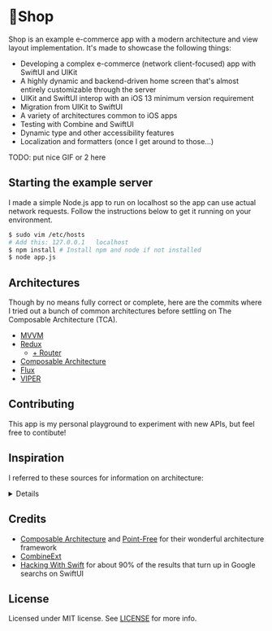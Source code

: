 # 🎁Shop

Shop is an example e-commerce app with a modern architecture and view layout implementation. It's made to showcase the following things:

- Developing a complex e-commerce (network client-focused) app with SwiftUI and UIKit
- A highly dynamic and backend-driven home screen that's almost entirely customizable through the server
- UIKit and SwiftUI interop with an iOS 13 minimum version requirement
- Migration from UIKit to SwiftUI
- A variety of architectures common to iOS apps
- Testing with Combine and SwiftUI
- Dynamic type and other accessibility features
- Localization and formatters (once I get around to those...)

TODO: put nice GIF or 2 here

## Starting the example server

I made a simple Node.js app to run on localhost so the app can use actual network requests. Follow the instructions below to get it running on your environment.

```sh
$ sudo vim /etc/hosts
# Add this: 127.0.0.1	localhost
$ npm install # Install npm and node if not installed
$ node app.js
```

## Architectures

Though by no means fully correct or complete, here are the commits where I tried out a bunch of common architectures before settling on The Composable Architecture (TCA).

- [MVVM](https://github.com/yhkaplan/Shop/tree/5d423ff86c49df825b81f03a96c4ec4e44a25047)
- [Redux](https://github.com/yhkaplan/Shop/tree/37311931bfa1f3ae02484a4f73ff1d7146c7e2aa)
    - [+ Router](https://github.com/yhkaplan/Shop/tree/184fbdeafcfb22149ed2f364483b0b94d079fbe7)
- [Composable Architecture](https://github.com/yhkaplan/Shop/tree/6274c9b6bc4af734a4ebed8dd66e27047e05be55)
- [Flux](https://github.com/yhkaplan/Shop/tree/464d386aead877bface171e4b3dc195cfeb89820)
- [VIPER](https://github.com/yhkaplan/Shop/tree/a1174f751885d781460499dda794fd22883fba7c)

## Contributing

This app is my personal playground to experiment with new APIs, but feel free to contibute!

## Inspiration

I referred to these sources for information on architecture:

<details>

### General
- https://medium.com/eureka-engineering/thought-about-arch-for-swiftui-1b0496d8094
- https://qiita.com/shiz/items/510f9095c82a0f610102
### CLEAN/VIPER
- https://nalexn.github.io/clean-architecture-swiftui/
- https://www.raywenderlich.com/8440907-getting-started-with-the-viper-architecture-pattern
- https://theswiftdev.com/how-to-build-swiftui-apps-using-viper/
### MVVM
- https://www.davidahouse.com/2020-05-25-thoughts-on-app-architecture-with-swiftui/
- https://quickbirdstudios.com/blog/swiftui-architecture-redux-mvvm/
- https://www.vadimbulavin.com/modern-mvvm-ios-app-architecture-with-combine-and-swiftui/
- https://benoitpasquier.com/swiftui-what-has-changed-in-mvvm-pattern-swift/
- [Example](https://github.com/kitasuke/SwiftUI-MVVM)
### Redux
- https://stackoverflow.com/a/32920459
- https://swiftwithmajid.com/2019/09/18/redux-like-state-container-in-swiftui/
- https://tech.mercari.com/entry/2019/12/11/150000
- https://basememara.com/building-scalable-swiftui-architecture-app/
- [Example](https://github.com/StevenLambion/SwiftDux)
- https://benoitpasquier.com/integrate-redux-in-mvvm-architecture/
- https://medium.com/commencis/using-redux-with-mvvm-on-ios-18212454d676
- [Example](https://github.com/kitasuke/SwiftUI-Redux)
### Flux
- http://blog.benjamin-encz.de/post/real-world-flux-ios/
- https://jobandtalent.engineering/ios-architecture-an-state-container-based-approach-4f1a9b00b82e
- https://github.com/bq/mini-swift
- https://swiftandpizza.com/flux-in-swift/
- https://qiita.com/tamayuru/items/3afb0bb9dac7033adef0
- [Example](https://github.com/kitasuke/SwiftUI-Flux)
- [Flux という設計思想](https://app.codegrid.net/entry/react-ex-1)
- [漫画で説明する Flux](https://medium.com/sotayamashita/%E6%BC%AB%E7%94%BB%E3%81%A7%E8%AA%AC%E6%98%8E%E3%81%99%E3%82%8B-flux-1a219e50232b)
- [React & Flux入門](https://qiita.com/sl2/items/ff7a07c00f545d245a5c)
- [iOS meets Flux](https://qiita.com/kumabook/items/808c7aab3eb4320c5776)
- [SwiftFlux](https://qiita.com/yonekawa/items/c8a53d534084850963a3)

</details>

## Credits
- [Composable Architecture](https://github.com/pointfreeco/swift-composable-architecture) and [Point-Free](https://www.pointfree.co/) for their wonderful architecture framework
- [CombineExt](https://github.com/CombineCommunity/CombineExt)
- [Hacking With Swift](https://www.hackingwithswift.com/quick-start/swiftui) for about 90% of the results that turn up in Google searchs on SwiftUI

## License

Licensed under MIT license. See [LICENSE](LICENSE) for more info.
